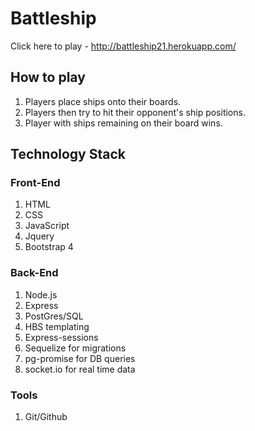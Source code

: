 # Battleship
Click here to play - http://battleship21.herokuapp.com/

## How to play  
1. Players place ships onto their boards.
2. Players then try to hit their opponent's ship positions.
3. Player with ships remaining on their board wins.


## Technology Stack
### Front-End  
1. HTML  
2. CSS  
3. JavaScript  
4. Jquery
5. Bootstrap 4

### Back-End  
1. Node.js  
2. Express  
3. PostGres/SQL
4. HBS templating
5. Express-sessions
6. Sequelize for migrations
7. pg-promise for DB queries
8. socket.io for real time data  

### Tools  
1. Git/Github  
